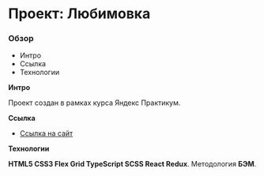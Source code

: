 # Проект: Любимовка

### Обзор

* Интро
* Ссылка
* Технологии

**Интро**

Проект создан в рамках курса Яндекс Практикум.

**Ссылка**

* [Ссылка на сайт](https://3uku3.github.io/lubimovka-react/)

**Технологии**

**HTML5 CSS3 Flex Grid TypeScript SCSS React Redux**. Методология **БЭМ**.
